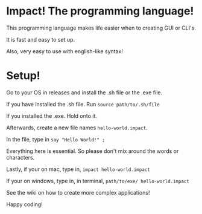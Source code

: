 # Impact! The programming language!

This programming language makes life easier when to creating GUI or CLI's.

It is fast and easy to set up.

Also, very easy to use with english-like syntax!

# Setup!

Go to your OS in releases and install the .sh file or the .exe file.

If you have installed the .sh file. Run `source path/to/.sh/file`

If you installed the .exe. Hold onto it.

Afterwards, create a new file names `hello-world.impact`.

In the file, type in `say "Hello World!" ;`

Everything here is essential. So please don't mix around the words or characters.

Lastly, if your on mac, type in, `impact hello-world.impact`

If your on windows, type in, in terminal, `path/to/exe/ hello-world.impact`

See the wiki on how to create more complex applications!

Happy coding!
